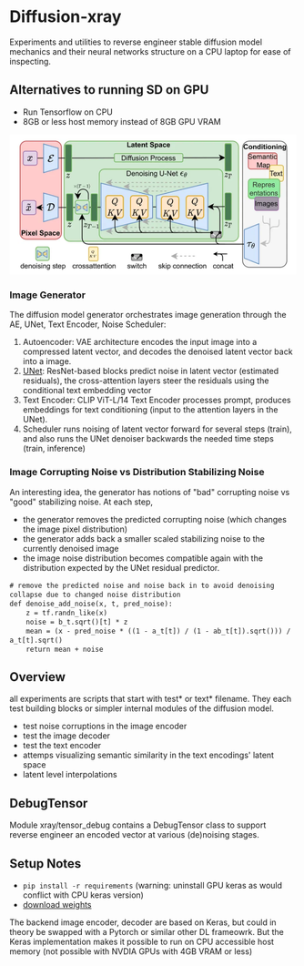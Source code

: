 # Diffusion-xray
Experiments and utilities to reverse engineer stable diffusion model mechanics and their neural networks structure on a CPU laptop for ease of inspecting.  

## Alternatives to running SD on GPU
* Run Tensorflow on CPU  
* 8GB or less host memory instead of 8GB GPU VRAM

![xray](https://github.com/alicata/diffusion-xray/blob/main/model_architecture.png)


### Image Generator
The diffusion model generator orchestrates image generation through the AE, UNet, Text Encoder, Noise Scheduler:
1. Autoencoder: VAE architecture encodes the input image into a compressed latent vector, and decodes the denoised latent vector back into a image.
2. [UNet](https://github.com/alicata/diffusion-xray/blob/main/stable_diffusion_tf/diffusion_model.py#L138): ResNet-based blocks predict noise in latent vector (estimated residuals),  the cross-attention layers steer the residuals using the conditional text embedding vector
3. Text Encoder: CLIP ViT-L/14 Text Encoder processes prompt, produces embeddings for text conditioning (input to the attention layers in the UNet).
4. Scheduler runs noising of latent vector forward for several steps (train), and also runs the UNet denoiser backwards the needed time steps (train, inference)

### Image Corrupting Noise vs Distribution Stabilizing Noise
An interesting idea, the generator has notions of "bad" corrupting noise vs "good" stabilizing noise.
At each step,
* the generator removes the predicted corrupting noise (which changes the image pixel distribution)
* the generator adds back a smaller scaled stabilizing noise to the currently denoised image
* the image noise distribution becomes compatible again with the distribution expected by the UNet residual predictor.  

```
# remove the predicted noise and noise back in to avoid denoising collapse due to changed noise distribution
def denoise_add_noise(x, t, pred_noise):
    z = tf.randn_like(x)
    noise = b_t.sqrt()[t] * z
    mean = (x - pred_noise * ((1 - a_t[t]) / (1 - ab_t[t]).sqrt())) / a_t[t].sqrt()
    return mean + noise
```

## Overview
all experiments are scripts that start with test* or text* filename. They each test building blocks or simpler internal modules of the diffusion model.
* test noise corruptions in the image encoder
* test the image decoder
* test the text encoder 
* attemps visualizing semantic similarity in the text encodings' latent space
* latent level interpolations

## DebugTensor
Module xray/tensor_debug contains a DebugTensor class to support reverse engineer an encoded vector at various (de)noising stages.

## Setup Notes
* `pip install -r requirements` (warning: uninstall GPU keras as would conflict with CPU keras version)
* [download weights](https://github.com/keras-team/keras-io/blob/master/guides/keras_cv/generate_images_with_stable_diffusion.py)


The backend image encoder, decoder are based on Keras, but could in theory be swapped with a Pytorch or similar other DL frameowrk. But the Keras implementation makes it possible to run on CPU accessible host memory (not possible with NVDIA GPUs with 4GB VRAM or less)
